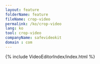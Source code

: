 ```yaml
---
layout: feature
folderName: feature
fileName: crop-video
permalink: /ko/crop-video
lang: ko
tool: crop-video
companyName: safevideokit
domain : com
---
```


{% include VideoEditorIndex/index.html %}

   